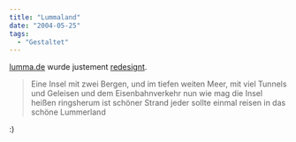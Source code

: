 ```yaml
---
title: "Lummaland"
date: "2004-05-25"
tags:
  - "Gestaltet"
---
```


[lumma.de](http://lumma.de/) wurde justement [redesignt](http://lumma.de/eintrag.php?id=251).

> Eine Insel mit zwei Bergen,
> und im tiefen weiten Meer,
> mit viel Tunnels und Geleisen
> und dem Eisenbahnverkehr
> nun wie mag die Insel heißen
> ringsherum ist schöner Strand
> jeder sollte einmal reisen
> in das schöne Lummerland

:)
